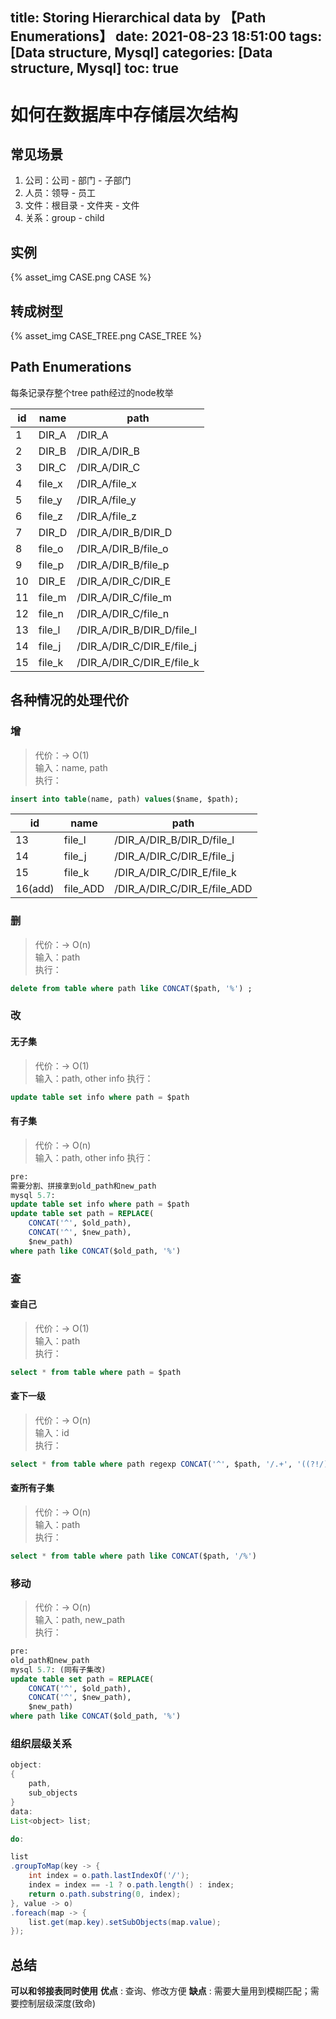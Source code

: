 title: Storing Hierarchical data by 【Path Enumerations】
date: 2021-08-23 18:51:00
tags: [Data structure, Mysql]
categories: [Data structure, Mysql]
toc: true
---
# 如何在数据库中存储层次结构

## 常见场景

1. 公司：公司 - 部门 - 子部门 
2. 人员：领导 - 员工 
3. 文件：根目录 - 文件夹 - 文件
4. 关系：group - child

## 实例

{% asset_img CASE.png CASE %}

## 转成树型

{% asset_img CASE_TREE.png CASE_TREE %}

## Path Enumerations 

每条记录存整个tree path经过的node枚举

|id    |name  |path                      |
|------|------|--------------------------|
|1     |DIR_A |/DIR_A                    |
|2     |DIR_B |/DIR_A/DIR_B              |
|3     |DIR_C |/DIR_A/DIR_C              |
|4     |file_x|/DIR_A/file_x             |
|5     |file_y|/DIR_A/file_y             |
|6     |file_z|/DIR_A/file_z             |
|7     |DIR_D |/DIR_A/DIR_B/DIR_D        |
|8     |file_o|/DIR_A/DIR_B/file_o       |
|9     |file_p|/DIR_A/DIR_B/file_p       |
|10    |DIR_E |/DIR_A/DIR_C/DIR_E        |
|11    |file_m|/DIR_A/DIR_C/file_m       |
|12    |file_n|/DIR_A/DIR_C/file_n       |
|13    |file_l|/DIR_A/DIR_B/DIR_D/file_l |
|14    |file_j|/DIR_A/DIR_C/DIR_E/file_j |
|15    |file_k|/DIR_A/DIR_C/DIR_E/file_k |

## 各种情况的处理代价

### 增
> 代价：-> O(1)  
> 输入：name, path  
> 执行：
```sql
insert into table(name, path) values($name, $path);
```
|id     |name    |path|
|-------|--------|---------|
|13     |file_l  |/DIR_A/DIR_B/DIR_D/file_l  |
|14     |file_j  |/DIR_A/DIR_C/DIR_E/file_j  |
|15     |file_k  |/DIR_A/DIR_C/DIR_E/file_k  |
|16(add)|file_ADD|/DIR_A/DIR_C/DIR_E/file_ADD|

### 删
> 代价：-> O(n)  
> 输入：path  
> 执行：  
```sql
delete from table where path like CONCAT($path, '%') ;
```

### 改
#### 无子集
> 代价：-> O(1)  
> 输入：path, other info
> 执行：  
```sql
update table set info where path = $path
```
#### 有子集
> 代价：-> O(n)  
> 输入：path, other info
> 执行：  
```sql
pre: 
需要分割、拼接拿到old_path和new_path
mysql 5.7:
update table set info where path = $path
update table set path = REPLACE(
    CONCAT('^', $old_path), 
    CONCAT('^', $new_path), 
    $new_path) 
where path like CONCAT($old_path, '%')
```

### 查
#### 查自己
> 代价：-> O(1)  
> 输入：path  
> 执行：
```sql
select * from table where path = $path
```
#### 查下一级
> 代价：-> O(n)  
> 输入：id  
> 执行：
```sql
select * from table where path regexp CONCAT('^', $path, '/.+', '((?!/).)')
```
#### 查所有子集
> 代价：-> O(n)  
> 输入：path  
> 执行：
```sql
select * from table where path like CONCAT($path, '/%')
```
### 移动
> 代价：-> O(n)  
> 输入：path, new_path  
> 执行：
```sql
pre: 
old_path和new_path
mysql 5.7: (同有子集改)
update table set path = REPLACE(
    CONCAT('^', $old_path), 
    CONCAT('^', $new_path), 
    $new_path) 
where path like CONCAT($old_path, '%')
```

### 组织层级关系
```java
object:
{
    path, 
    sub_objects
}
data: 
List<object> list;

do:

list
.groupToMap(key -> {
    int index = o.path.lastIndexOf('/');
    index = index == -1 ? o.path.length() : index;
    return o.path.substring(0, index);
}, value -> o)
.foreach(map -> {
    list.get(map.key).setSubObjects(map.value);
});
```

## 总结
**可以和邻接表同时使用**
**优点** : 查询、修改方便
**缺点** : 需要大量用到模糊匹配；需要控制层级深度(致命)

